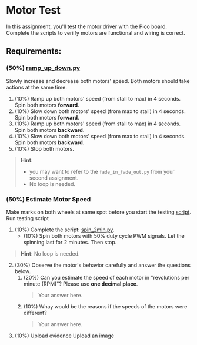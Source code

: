 # Motor Test
In this assignment, you'll test the motor driver with the Pico board. Complete the scripts to veriify motors are functional and wiring is correct.
  
## Requirements:
### (50%) [ramp_up_down.py](/ramp_up_down.py)
Slowly increase and decrease both motors' speed. Both motors should take actions at the same time.
1. (10%) Ramp up both motors' speed (from stall to max) in 4 seconds. Spin both motors **forward**.
2. (10%) Slow down both motors' speed (from max to stall) in 4 seconds. Spin both motors **forward**.
3. (10%) Ramp up both motors' speed (from stall to max) in 4 seconds. Spin both motors **backward**.
4. (10%) Slow down both motors' speed (from max to stall) in 4 seconds. Spin both motors **backward**.
5. (10%) Stop both motors.
> **Hint**:
> - you may want to refer to the `fade_in_fade_out.py` from your second assignment.
> - No loop is needed.

### (50%) Estimate Motor Speed
Make marks on both wheels at same spot before you start the testing [script](/spin_2min.py). Run testing script
1. (10%) Complete the script: [spin_2min.py](/spin_2min.py).
   - (10%) Spin both motors with 50% duty cycle PWM signals. Let the spinning last for 2 minutes. Then stop.
> **Hint**: No loop is needed.
2. (30%) Observe the motor's behavior carefully and answer the questions below.
   1. (20%) Can you estimate the speed of each motor in "revolutions per minute (RPM)"? Please use **one decimal place**. 
      > Your answer here.
   2. (10%) Whay would be the reasons if the speeds of the motors were different? 
      > Your answer here.
3. (10%) Upload evidence
Upload an image 
